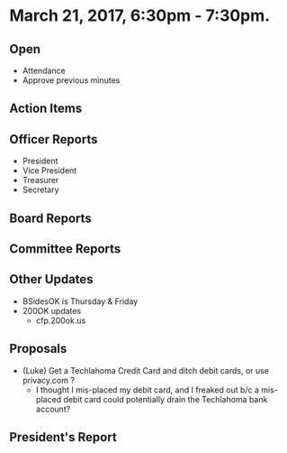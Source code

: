 # March 21, 2017, 6:30pm - 7:30pm.

## Open
* Attendance
* Approve previous minutes

## Action Items


## Officer Reports
* President
* Vice President
* Treasurer
* Secretary

## Board Reports

## Committee Reports

## Other Updates
* BSidesOK is Thursday & Friday
* 200OK updates
  * cfp.200ok.us

## Proposals
* (Luke) Get a Techlahoma Credit Card and ditch debit cards, or use privacy.com ?
  * I thought I mis-placed my debit card, and I freaked out b/c a mis-placed debit card could potentially drain the Techlahoma bank account?
  
## President's Report 
